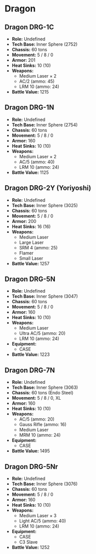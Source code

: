 # Dragon
## Dragon DRG-1C
- **Role:** Undefined
- **Tech Base:** Inner Sphere (2752)
- **Chassis:** 60 tons
- **Movement:** 5 / 8 / 0
- **Armor:** 201
- **Heat Sinks:** 10 (10)
- **Weapons:**
  - Medium Laser × 2
  - AC/2 (ammo: 45)
  - LRM 10 (ammo: 24)
- **Battle Value:** 1215

## Dragon DRG-1N
- **Role:** Undefined
- **Tech Base:** Inner Sphere (2754)
- **Chassis:** 60 tons
- **Movement:** 5 / 8 / 0
- **Armor:** 160
- **Heat Sinks:** 10 (10)
- **Weapons:**
  - Medium Laser × 2
  - AC/5 (ammo: 40)
  - LRM 10 (ammo: 24)
- **Battle Value:** 1125

## Dragon DRG-2Y (Yoriyoshi)
- **Role:** Undefined
- **Tech Base:** Inner Sphere (3025)
- **Chassis:** 60 tons
- **Movement:** 5 / 8 / 0
- **Armor:** 200
- **Heat Sinks:** 16 (16)
- **Weapons:**
  - Medium Laser
  - Large Laser
  - SRM 4 (ammo: 25)
  - Flamer
  - Small Laser
- **Battle Value:** 1257

## Dragon DRG-5N
- **Role:** Undefined
- **Tech Base:** Inner Sphere (3047)
- **Chassis:** 60 tons
- **Movement:** 5 / 8 / 0
- **Armor:** 160
- **Heat Sinks:** 10 (10)
- **Weapons:**
  - Medium Laser
  - Ultra AC/5 (ammo: 20)
  - LRM 10 (ammo: 24)
- **Equipment:**
  - CASE
- **Battle Value:** 1223

## Dragon DRG-7N
- **Role:** Undefined
- **Tech Base:** Inner Sphere (3063)
- **Chassis:** 60 tons (Endo Steel)
- **Movement:** 5 / 8 / 0, XL
- **Armor:** 160
- **Heat Sinks:** 10 (10)
- **Weapons:**
  - AC/5 (ammo: 20)
  - Gauss Rifle (ammo: 16)
  - Medium Laser
  - MRM 10 (ammo: 24)
- **Equipment:**
  - CASE
- **Battle Value:** 1495

## Dragon DRG-5Nr
- **Role:** Undefined
- **Tech Base:** Inner Sphere (3076)
- **Chassis:** 60 tons
- **Movement:** 5 / 8 / 0
- **Armor:** 160
- **Heat Sinks:** 10 (10)
- **Weapons:**
  - Medium Laser × 3
  - Light AC/5 (ammo: 40)
  - LRM 10 (ammo: 24)
- **Equipment:**
  - CASE
  - C3 Slave
- **Battle Value:** 1252

